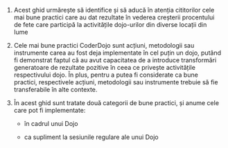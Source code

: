 1. Acest ghid urmărește să identifice și să aducă în atenția cititorilor cele mai bune practici care au dat rezultate în vederea creșterii procentului de fete care participă la activitățile dojo-urilor din diverse locații din lume 

2. Cele mai bune practici CoderDojo sunt acțiuni, metodologii sau instrumente carea au fost deja implementate în cel puțin un dojo, putând fi demonstrat faptul că au avut capacitatea de a introduce transformări generatoare de rezultate pozitive în ceea ce privește activitățile respectivului dojo. În plus, pentru a putea fi considerate ca bune practici, respectivele acțiuni, metodologii sau instrumente trebuie să fie transferabile în alte contexte.

3. În acest ghid sunt tratate două categorii de bune practici, și anume cele care pot fi implementate: 

   * în cadrul unui Dojo

   * ca supliment la sesiunile regulare ale unui Dojo



